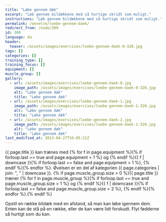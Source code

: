 ```yaml
---
title: "Løbe gennem dæk"
excerpt: "Løb gennem bildækkene med så hurtige skridt som muligt."
instructions: "Løb gennem bildækkene med så hurtige skridt som muligt."
permalink: /oevelse/loebe-gennem-daek/
redirect_from: /node/309
id: 309
language: da
header:
  teaser: /assets/images/exercises/loebe-gennem-daek-0-320.jpg
tags: []
categories: []
training_type: []
training_focus: []
equipment: []
muscle_group: []
gallery:
  - url: /assets/images/exercises/loebe-gennem-daek-0.jpg
    image_path: /assets/images/exercises/loebe-gennem-daek-0-320.jpg
    alt: "Løbe gennem dæk"
    title: "Løbe gennem dæk"
  - url: /assets/images/exercises/loebe-gennem-daek-1.jpg
    image_path: /assets/images/exercises/loebe-gennem-daek-1-320.jpg
    alt: "Løbe gennem dæk"
    title: "Løbe gennem dæk"
  - url: /assets/images/exercises/loebe-gennem-daek-2.jpg
    image_path: /assets/images/exercises/loebe-gennem-daek-2-320.jpg
    alt: "Løbe gennem dæk"
    title: "Løbe gennem dæk"
last_modified_at: 2013-04-27T16:05:21Z
---
```


{{ page.title }} kan trænes med {% for f in page.equipment %}{% if forloop.last == true and page.equipment > 1 %} og {% endif %}{{ f | downcase  }}{% if forloop.last == false and page.equipment > 1 %}, {% endif %}{% endfor %}. Øvelsen er en del af kategorien {{ page.categories | join: ", " | downcase }}. {% if page.muscle_group.size > 0 %}{{ page.title }} træner {% for f in page.muscle_group %}{% if forloop.last == true and page.muscle_group.size > 1 %} og {% endif %}{{ f | downcase }}{% if forloop.last == false and page.muscle_group.size > 2 %}, {% endif %}{% endfor %}.{% endif %}

Opstil en række bildæk med en afstand, så man kan løbe igennem dem. Enten kan de stå på en række, eller de kan være lidt forskudt. Flyt fødderne så hurtigt som du kan.
